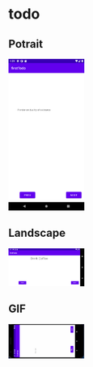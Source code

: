 # todo

<h2> Potrait </h2>
<img src = "screenshots/potrait.png" width = 150>

<h2>Landscape</h2>
<img src = "screenshots/landscape.png" width = 150>

<h2>GIF</h2>
<img src = "screenshots/todokGIF.gif" width = 150>
